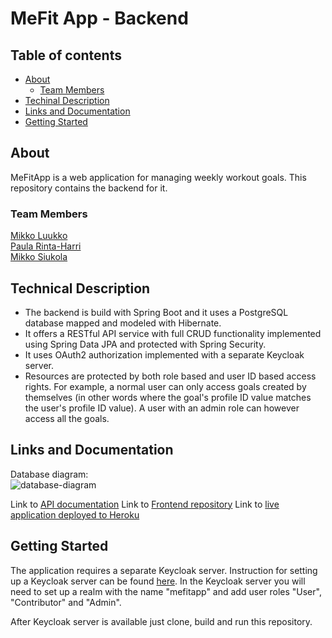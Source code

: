 # MeFit App - Backend

## Table of contents
- [About](#about)
    - [Team Members](#team-members)
- [Techinal Description](#technical-description)
- [Links and Documentation](#links-and-documentation)
- [Getting Started](#getting-started)


## About

MeFitApp is a web application for managing weekly workout goals. This repository contains
the backend for it.


### Team Members

[Mikko Luukko](https://github.com/mikkoluukko)  
[Paula Rinta-Harri](https://github.com/paularintaharri)  
[Mikko Siukola](https://github.com/MJS1977)


## Technical Description
- The backend is build with Spring Boot and it uses a PostgreSQL database
  mapped and modeled with Hibernate.
- It offers a RESTful API service with full CRUD functionality
  implemented using Spring Data JPA and protected with Spring Security.
- It uses OAuth2 authorization implemented with a separate Keycloak server.
- Resources are protected by both role based and user ID based access rights. For example,
  a normal user can only access goals created by themselves (in other words where the goal's
  profile ID value matches the user's profile ID value). A user with an admin role can however
  access all the goals.


## Links and Documentation

Database diagram:  
![database-diagram](https://github.com/mikkoluukko/MeFitApp/blob/master/readme-images/database-diagram.png)  

Link to [API documentation](https://documenter.getpostman.com/view/14576152/TzCTZkVH)
Link to [Frontend repository](https://github.com/paularintaharri/MefitApp-frontend)
Link to [live application deployed to Heroku](https://mefit-app.herokuapp.com/)

## Getting Started
The application requires a separate Keycloak server. Instruction for setting up a Keycloak server
can be found [here](https://www.keycloak.org/). In the Keycloak server you will need to set up
a realm with the name "mefitapp" and add user roles "User", "Contributor" and "Admin".

After Keycloak server is available just clone, build and run this repository.
